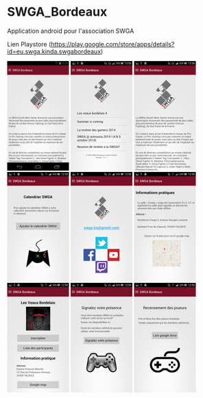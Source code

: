 # SWGA_Bordeaux

Application android pour l'association SWGA

Lien Playstore (https://play.google.com/store/apps/details?id=eu.swga.kinda.swgabordeaux)

<img src="https://github.com/SWGAKamui/SWGA_Bordeaux/blob/master/Screenshot/device-2015-11-22-122208.png" width="144px" height="256px" />
<img src="https://github.com/SWGAKamui/SWGA_Bordeaux/blob/master/Screenshot/Accueil_Frag.png" width="144px" height="256px" />
<img src="https://github.com/SWGAKamui/SWGA_Bordeaux/blob/master/Screenshot/Asso_Frag.png" width="144px" height="256px" />

<img src="https://github.com/SWGAKamui/SWGA_Bordeaux/blob/master/Screenshot/Calendar_Frag.png" width="144px" height="256px" />
<img src="https://github.com/SWGAKamui/SWGA_Bordeaux/blob/master/Screenshot/Contact_Frag.png" width="144px" height="256px" />
<img src="https://github.com/SWGAKamui/SWGA_Bordeaux/blob/master/Screenshot/Info_Frag.png" width="144px" height="256px" />

<img src="https://github.com/SWGAKamui/SWGA_Bordeaux/blob/master/Screenshot/LVB_Frag.png" width="144px" height="256px" />
<img src="https://github.com/SWGAKamui/SWGA_Bordeaux/blob/master/Screenshot/RDV_Frag.png" width="144px" height="256px" />
<img src="https://github.com/SWGAKamui/SWGA_Bordeaux/blob/master/Screenshot/Rec_Frag.png" width="144px" height="256px" />




